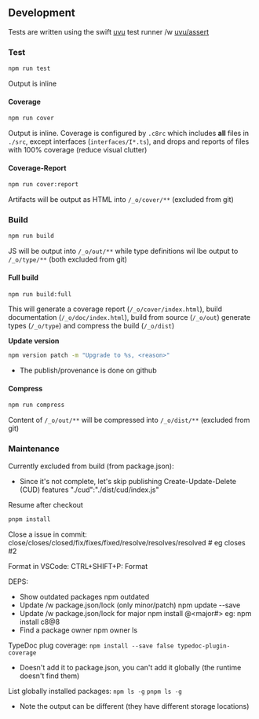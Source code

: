 
## Development

Tests are written using the swift [uvu](https://github.com/lukeed/uvu) test runner /w [uvu/assert](https://github.com/lukeed/uvu/blob/master/docs/api.assert.md)


### Test

```bash
npm run test 
```
Output is inline

#### Coverage

```bash
npm run cover
```
Output is inline.  Coverage is configured by `.c8rc` which includes **all** files in `./src`, except
interfaces (`interfaces/I*.ts`), and drops and reports of files with 100% coverage (reduce visual clutter)

#### Coverage-Report
```bash
npm run cover:report
```
Artifacts will be output as HTML into `/_o/cover/**` (excluded from git)


### Build

```bash
npm run build
```
JS will be output into `/_o/out/**` while type definitions wil lbe output to `/_o/type/**` (both excluded from git)

#### Full build

```bash
npm run build:full
```

This will generate a coverage report (`/_o/cover/index.html`), build documentation (`/_o/doc/index.html`),
build from source (`/_o/out`) generate types (`/_o/type`) and compress the build (`/_o/dist`)

**Update version**

```bash
npm version patch -m "Upgrade to %s, <reason>"
```
- The publish/provenance is done on github


#### Compress

```bash
npm run compress
```
Content of `/_o/out/**` will be compressed into `/_o/dist/**` (excluded from git)


### Maintenance

Currently excluded from build (from package.json):
- Since it's not complete, let's skip publishing Create-Update-Delete (CUD) features
		"./cud":"./dist/cud/index.js"

Resume after checkout
```bash
pnpm install
```

Close a issue in commit:
close/closes/closed/fix/fixes/fixed/resolve/resolves/resolved #<id>
eg closes #2

Format in VSCode: CTRL+SHIFT+P: Format  

DEPS:
- Show outdated packages
npm outdated
- Update /w package.json/lock (only minor/patch)
npm update --save
- Update /w package.json/lock for major
npm install <package>@<major#>
eg: npm install c8@8
- Find a package owner
npm owner ls <pkgname>

TypeDoc plug coverage:
`npm install --save false typedoc-plugin-coverage`
- Doesn't add it to package.json, you can't add it globally (the runtime doesn't find them)

List globally installed packages:
`npm ls -g`
`pnpm ls -g`
- Note the output can be different (they have different storage locations)